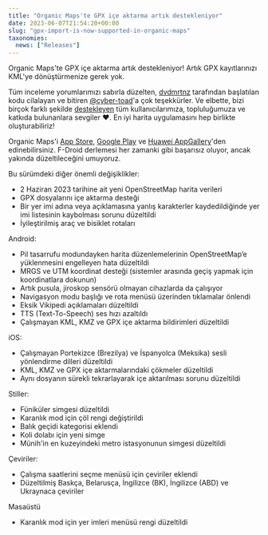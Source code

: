 ```yaml
---
title: "Organic Maps'te GPX içe aktarma artık destekleniyor"
date: 2023-06-07T21:54:20+00:00
slug: "gpx-import-is-now-supported-in-organic-maps"
taxonomies:
  news: ["Releases"]
---
```


Organic Maps'te GPX içe aktarma artık destekleniyor! Artık GPX kayıtlarınızı KML'ye dönüştürmenize gerek yok.

Tüm inceleme yorumlarımızı sabırla düzelten, [dvdmrtnz](https://github.com/dvdmrtnz) tarafından başlatılan kodu cilalayan ve bitiren [@cyber-toad](https://github.com/cyber-toad)'a çok teşekkürler.
Ve elbette, bizi birçok farklı şekilde [destekleyen](https://organicmaps.app/tr/support-us/) tüm kullanıcılarımıza, topluluğumuza ve katkıda bulunanlara sevgiler ❤️. En iyi harita uygulamasını hep birlikte oluşturabiliriz!

Organic Maps'i [App Store](https://apps.apple.com/app/organic-maps/id1567437057), [Google Play](https://play.google.com/store/apps/details?id=app.organicmaps) ve [Huawei AppGallery](https://appgallery.huawei.com/#/app/C104325611)'den edinebilirsiniz.
F-Droid derlemesi her zamanki gibi başarısız oluyor, ancak yakında düzeltileceğini umuyoruz.

Bu sürümdeki diğer önemli değişiklikler:

* 2 Haziran 2023 tarihine ait yeni OpenStreetMap harita verileri
* GPX dosyalarını içe aktarma desteği
* Bir yer imi adına veya açıklamasına yanlış karakterler kaydedildiğinde yer imi listesinin kaybolması sorunu düzeltildi
* İyileştirilmiş araç ve bisiklet rotaları

Android:
* Pil tasarrufu modundayken harita düzenlemelerinin OpenStreetMap’e yüklenmesini engelleyen hata düzeltildi
* MRGS ve UTM koordinat desteği (sistemler arasında geçiş yapmak için koordinatlara dokunun)
* Artık pusula, jiroskop sensörü olmayan cihazlarda da çalışıyor
* Navigasyon modu başlığı ve rota menüsü üzerinden tıklamalar önlendi
* Eksik Vikipedi açıklamaları düzeltildi
* TTS (Text-To-Speech) ses hızı azaltıldı
* Çalışmayan KML, KMZ ve GPX içe aktarma bildirimleri düzeltildi

iOS:
* Çalışmayan Portekizce (Brezilya) ve İspanyolca (Meksika) sesli yönlendirme dilleri düzeltildi
* KML, KMZ ve GPX içe aktarmalarındaki çökmeler düzeltildi
* Aynı dosyanın sürekli tekrarlayarak içe aktarılması sorunu düzeltildi

Stiller:
* Füniküler simgesi düzeltildi
* Karanlık mod için çöl rengi değiştirildi
* Balık geçidi kategorisi eklendi
* Koli dolabı için yeni simge
* Münih'in en kuzeyindeki metro istasyonunun simgesi düzeltildi

Çeviriler:
* Çalışma saatlerini seçme menüsü için çeviriler eklendi
* Düzeltilmiş Baskça, Belarusça, İngilizce (BK), İngilizce (ABD) ve Ukraynaca çeviriler

Masaüstü
* Karanlık mod için yer imleri menüsü rengi düzeltildi
